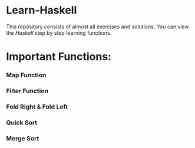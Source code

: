 # Learn-Haskell
This repository consists of almost all exercises and solutions. You can view the *Haskell* step by step
learning functions. 

# Important Functions: 

### Map Function
### Filter Function
### Fold Right & Fold Left
### Quick Sort
### Merge Sort
